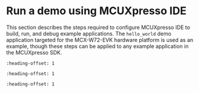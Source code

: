 # Run a demo using MCUXpresso IDE 

This section describes the steps required to configure MCUXpresso IDE to build, run, and debug example applications. The `hello_world` demo application targeted for the MCX-W72-EVK hardware platform is used as an example, though these steps can be applied to any example application in the MCUXpresso SDK.

```{include} ../topics/ide_selecting_the_workspace_location.md
:heading-offset: 1
```

```{include} ../topics/ide_building_an_example_application.md
:heading-offset: 1
```

```{include} ../topics/ide_running_an_example_application.md
:heading-offset: 1
```

